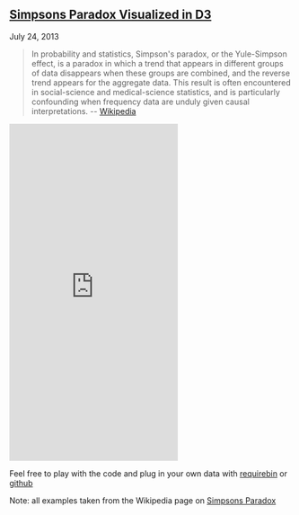 ## [Simpsons Paradox Visualized in D3](/posts/simpsons-paradox.html)
July 24, 2013

> In probability and statistics, Simpson's paradox, or the Yule-Simpson effect, is a paradox in which a trend that appears in different groups of data disappears when these groups are combined, and the reverse trend appears for the aggregate data. This result is often encountered in social-science and medical-science statistics, and is particularly confounding when frequency data are unduly given causal interpretations. -- [Wikipedia](https://en.wikipedia.org/wiki/Simpson's_paradox)

<iframe class="matchmysize" height="600px" src="http://requirebin.com/embed?gist=6119338" frameborder="0" allowfullscreen></iframe>

Feel free to play with the code and plug in your own data with [requirebin](http://requirebin.com/?gist=6119338) or [github](https://gist.github.com/vicapow/6119338)

Note: all examples taken from the Wikipedia page on [Simpsons Paradox](https://en.wikipedia.org/wiki/Simpson's_paradox)